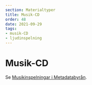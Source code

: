 ```yaml
---
section: Materialtyper
title: Musik-CD
order: 48
date: 2021-09-29
tags:
- musik-CD
- ljudinspelning
--- 
```


# Musik-CD
Se [Musikinspelningar i Metadatabyrån](https://metadatabyran.kb.se/beskrivning/materialtyper-arbetsfloden/musikinspelningar#h-Anmarkningarommanifestationen).
